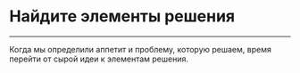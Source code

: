 # Найдите элементы решения

***

Когда мы определили аппетит и проблему, которую решаем, время перейти от сырой идеи к элементам решения.
